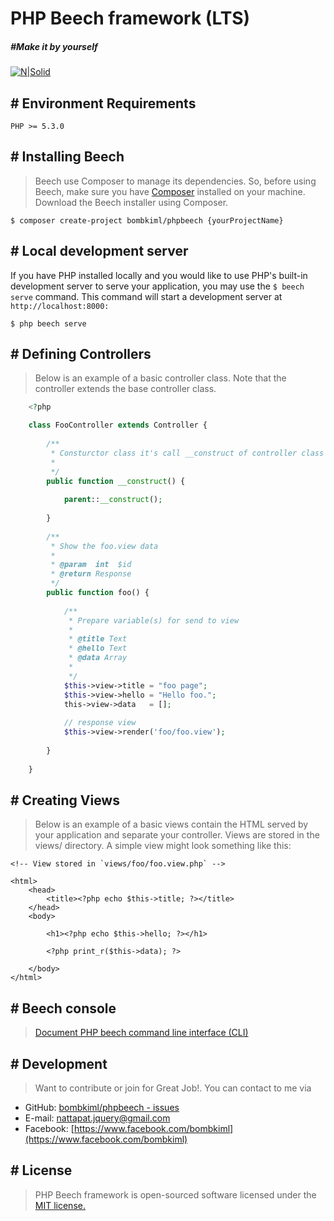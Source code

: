 # PHP Beech framework (LTS)
##### #Make it by yourself

[![N|Solid](https://image.ibb.co/gfbtQe/beech_LTSx1.png)](https://github.com/bombkiml/phpbeech)

## # Environment Requirements

    PHP >= 5.3.0

## # Installing Beech
> Beech use Composer to manage its dependencies. So, before using Beech, make sure you have [Composer](https://getcomposer.org/) installed on your machine.
> Download the Beech installer using Composer.

    $ composer create-project bombkiml/phpbeech {yourProjectName}

## # Local development server
If you have PHP installed locally and you would like to use PHP's built-in development server to serve your application, 
you may use the `` $ beech serve `` command. This command will start a development server at `` http://localhost:8000: ``

    $ php beech serve
    
## # Defining Controllers
> Below is an example of a basic controller class. Note that the controller extends the base controller class.
```php
    <?php

    class FooController extends Controller {
    
        /**
         * Consturctor class it's call __construct of controller class
         *
         */
        public function __construct() {
        
            parent::__construct();
            
        }
        
        /**
         * Show the foo.view data
         *
         * @param  int  $id
         * @return Response
         */
        public function foo() {
        
            /**
             * Prepare variable(s) for send to view
             *
             * @title Text
             * @hello Text
             * @data Array
             *
             */
            $this->view->title = "foo page";
            $this->view->hello = "Hello foo.";
            this->view->data   = [];
            
            // response view
            $this->view->render('foo/foo.view');
            
        }
        
    }
```
## # Creating Views
> Below is an example of a basic views contain the HTML served by your application and separate your controller. Views are stored in the views/ directory. A simple view might look something like this:

    <!-- View stored in `views/foo/foo.view.php` -->

    <html>
        <head>
            <title><?php echo $this->title; ?></title>
        </head>
        <body>
        
            <h1><?php echo $this->hello; ?></h1>
            
            <?php print_r($this->data); ?>
            
        </body>
    </html>

## # Beech console
> [Document PHP beech command line interface (CLI)](https://github.com/bombkiml/beech-cli)

## # Development
> Want to contribute or join for Great Job!. You can contact to me via
  - GitHub: [bombkiml/phpbeech - issues](https://github.com/bombkiml/phpbeech/issues)
  - E-mail: nattapat.jquery@gmail.com 
  - Facebook: [https://www.facebook.com/bombkiml](https://www.facebook.com/bombkiml)

## # License
> PHP Beech framework is open-sourced software licensed under the [MIT license.](https://opensource.org/licenses/MIT)
